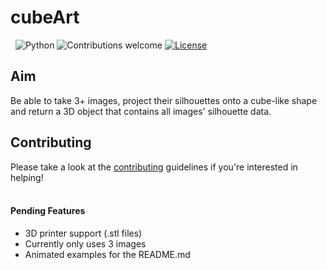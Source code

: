 <h1><b>cubeArt</b></h1>


&nbsp;
![Python](https://img.shields.io/badge/python-v3.6+-blue.svg)
![Contributions welcome](https://img.shields.io/badge/contributions-welcome-orange.svg)
[![License](https://img.shields.io/badge/license-MIT-blue.svg)](https://opensource.org/licenses/MIT)


## Aim
Be able to take 3+ images, project their silhouettes onto a cube-like shape and return a 3D object that contains all images' silhouette     data.

## Contributing
Please take a look at the [contributing](https://github.com/jeremyDudo/cubeArt/blob/master/CONTRIBUTIONS.md) guidelines if you're interested in helping!
<br>
<br>
#### Pending Features
- 3D printer support (.stl files)
- Currently only uses 3 images
- Animated examples for the README.md
